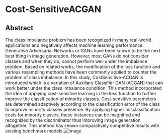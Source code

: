 # Cost-SensitiveACGAN

## Abstract

The class imbalance problem has been recognized in many real-world applications and negatively affects machine learning performance. Generative Adversarial Networks or GANs have been known to be the next best thing in image generation. However, most GANs do not consider classes and when they do, cannot perform well under the imbalance problem. Based on related works, the modification of the loss function and various resampling methods have been commonly applied to counter the problem of class imbalance. In this study, CostSensitive-ACGAN is introduced which is a variation of Auxiliary Classifier GAN (ACGAN) that can work better under the class imbalance condition. This method incorporated the idea of applying cost-sensitive learning in the loss function to further improve the classification of minority classes. Cost-sensitive parameters are determined adaptively according to the classification error of the class to improve minority classes presence. By applying higher misclassification costs for minority classes, these instances can be magnified and recognized by the discriminator thus improving image generation altogether. This method has shown comparatively competitive results with existing benchmark models.![image](https://github.com/xyzinabox/Cost-SensitiveACGAN/assets/10323241/2d0cec2a-4848-4ec0-9c9d-b42cea901f6b)

